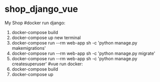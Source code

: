 # shop_django_vue
My Shop
#docker run django:
  1) docker-compose build
  2) docker-compose up
  new terminal
  3) docker-compose run --rm web-app sh -c 'python manage.py makemigrations'
  4) docker-compose run --rm web-app sh -c 'python manage.py migrate'
  5) docker-compose run --rm web-app sh -c 'python manage.py createsuperuser'
#vue run docker:
  1) docker-compose build
  2) docker-compose up
